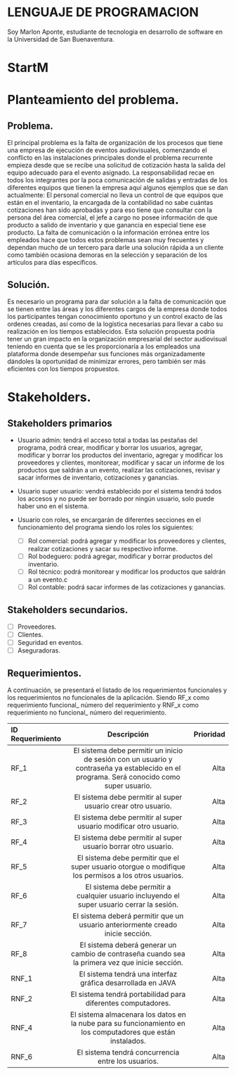 # LENGUAJE DE PROGRAMACION

Soy Marlon Aponte, estudiante de tecnologia en desarrollo de software en la Universidad de San Buenaventura.

# StartM


# Planteamiento del problema.
## Problema.
El principal problema es la falta de organización de los procesos que tiene una empresa de ejecución de eventos audiovisuales, comenzando el conflicto en las instalaciones principales donde el problema recurrente empieza desde que se recibe una solicitud de cotización hasta la salida del equipo adecuado para el evento asignado. La responsabilidad recae en todos los integrantes por la poca comunicación de salidas y entradas de los diferentes equipos que tienen la empresa aquí algunos ejemplos que se dan actualmente: El personal comercial no lleva un control de que equipos que están en el inventario, la encargada de la contabilidad no sabe cuántas cotizaciones han sido aprobadas y para eso tiene que consultar con la persona del área comercial, el jefe a cargo no posee información de que producto a salido de inventario y que ganancia en especial tiene ese producto. La falta de comunicación o la información errónea entre los empleados hace que todos estos problemas sean muy frecuentes y dependan mucho de un tercero para darle una solución rápida a un cliente como también ocasiona demoras en la selección y separación de los artículos para días específicos.

## Solución.
Es necesario un programa para dar solución a la falta de comunicación que se tienen entre las áreas y los diferentes cargos de la empresa donde todos los participantes tengan conocimiento oportuno y un control exacto de las ordenes creadas, así como de la logística necesarias para llevar a cabo su realización en los tiempos establecidos. Esta solución propuesta podría tener un gran impacto en la organización empresarial del sector audiovisual teniendo en cuenta que se les proporcionaría a los empleados una plataforma donde desempeñar sus funciones más organizadamente dándoles la oportunidad de minimizar errores, pero también ser más eficientes con los tiempos propuestos.

# Stakeholders.
## Stakeholders primarios

- Usuario admin: tendrá el acceso total a todas las pestañas del programa, podrá crear, modificar y borrar los usuarios, agregar, modificar y borrar los productos del inventario, agregar y modificar los proveedores y clientes, monitorear, modificar y sacar un informe de los productos que saldrán a un evento, realizar las cotizaciones, revisar y sacar informes de inventario, cotizaciones y ganancias.
- Usuario super usuario: vendrá establecido por el sistema tendrá todos los accesos y no puede ser borrado por ningún usuario, solo puede haber uno en el sistema.
- Usuario con roles, se encargarán de diferentes secciones en el funcionamiento del programa siendo los roles los siguientes:
    
   - [ ] Rol comercial: podrá agregar y modificar los proveedores y clientes, realizar cotizaciones y sacar su respectivo informe.
   - [ ] Rol bodeguero: podrá agregar, modificar y borrar productos del inventario.
   - [ ] Rol técnico: podrá monitorear y modificar los productos que saldrán a un evento.c
   - [ ] Rol contable: podrá sacar informes de las cotizaciones y ganancias.
 
## Stakeholders secundarios.
  - [ ] Proveedores.
  - [ ] Clientes.
  - [ ] Seguridad en eventos.
  - [ ] Aseguradoras.
## Requerimientos.
A continuación, se presentará el listado de los requerimientos funcionales y los requerimientos no funcionales de la aplicación. Siendo RF_x como requerimiento funcional_ número del requerimiento y RNF_x como requerimiento no funcional_ número del requerimiento.


|ID Requerimiento|	Descripción |	Prioridad|
| :--------- |:---------------:| -----:|
|RF_1|	El sistema debe permitir un inicio de sesión con un usuario y contraseña ya establecido en el programa. Será conocido como super usuario.	|Alta|
|RF_2|	El sistema debe permitir al super usuario crear otro usuario.	|Alta|
|RF_3|	El sistema debe permitir al super usuario modificar otro usuario.	|Alta|
|RF_4|	El sistema debe permitir al super usuario borrar otro usuario.	|Alta|
|RF_5|	El sistema debe permitir que el super usuario otorgue o modifique los permisos a los otros usuarios.	|Alta|
|RF_6|	El sistema debe permitir a cualquier usuario incluyendo el super usuario cerrar la sesión.	|Alta|
|RF_7|	El sistema deberá permitir que un usuario anteriormente creado inicie sección.	|Alta
|RF_8|	El sistema deberá generar un cambio de contraseña cuando sea la primera vez que inicie sección.|	Alta|
|RNF_1|	El sistema tendrá una interfaz gráfica desarrollada en JAVA	|Alta|
|RNF_2|	El sistema tendrá portabilidad para diferentes computadores.	|Alta|
|RNF_4|	El sistema almacenara los datos en la nube para su funcionamiento en los computadores que están instalados.|	Alta|
|RNF_6|	El sistema tendrá concurrencia entre los usuarios.	|Alta|

